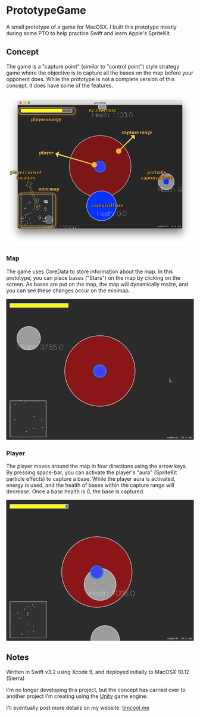 # PrototypeGame

A small prototype of a game for MacOSX.
I built this prototype mostly during some PTO to help practice Swift and learn Apple's SpriteKit.

## Concept

The game is a "capture point" (similar to "control point") style strategy game where the objective is to capture all the bases on the map before your opponent does. While the prototype is not a complete version of this concept, it does have some of the features.

![Prototype screen explained](https://raw.githubusercontent.com/tcool86/PrototypeGame/master/Screens/game-prototype-screen.png)

### Map

The game uses CoreData to store information about the map. In this prototype, you can place bases ("Stars") on the map by clicking on the screen. As bases are put on the map, the map will dynamically resize, and you can see these changes occur on the minimap.

![Plotting bases](https://github.com/tcool86/PrototypeGame/blob/master/Screens/plotting-stars.gif)

### Player

The player moves around the map in four directions using the arrow keys. By pressing space-bar, you can activate the player's "aura" (SpriteKit particle effects) to capture a base. While the player aura is activated, energy is used, and the health of bases within the capture range will decrease. Once a base health is 0, the base is captured.

![Capturing bases](https://github.com/tcool86/PrototypeGame/blob/master/Screens/capture-stars.gif)

## Notes

Written in Swift v3.2 using Xcode 9, and deployed initially to MacOSX 10.12 (Sierra)

I'm no longer developing this project, but the concept has carried over to another project I'm creating using the [Unity](https://unity3d.com/) game engine.

I'll eventually post more details on my website: [timcool.me](https://www.timcool.me)
